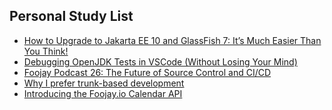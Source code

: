 ## Personal Study List
<!-- BLOG-POST-LIST:START -->
- [How to Upgrade to Jakarta EE 10 and GlassFish 7: It’s Much Easier Than You Think!](https://foojay.io/today/how-to-upgrade-to-jakarta-ee-10-and-glassfish-7-its-much-easier-than-you-think/)
- [Debugging OpenJDK Tests in VSCode &lpar;Without Losing Your Mind&rpar;](https://foojay.io/today/debugging-openjdk-tests-in-vscode-without-losing-your-mind/)
- [Foojay Podcast 26: The Future of Source Control and CI/CD](https://foojay.io/today/foojay-podcast-26/)
- [Why I prefer trunk-based development](https://foojay.io/today/why-i-prefer-trunk-based-development/)
- [Introducing the Foojay.io Calendar API](https://foojay.io/today/foojay-calendar-api/)
<!-- BLOG-POST-LIST:END -->  
